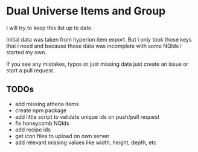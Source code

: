 # Dual Universe Items and Group 

I will try to keep this list up to date.

Initial data was taken from hyperion item export. But i only took those keys that i need and because those data was incomplete with some NQIds i started my own.

If you see any mistakes, typos or just missing data just create an issue or start a pull request.

## TODOs

- add missing athena items
- create npm package
- add little script to validate unique ids on push/pull request
- fix honeycomb NQIds
- add recipe ids
- get icon files to upload on own server
- add relevant missing values like width, height, depth, etc
